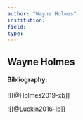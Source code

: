 ```yaml
---
author: "Wayne Holmes"
institution:
field:
type:
---
```


## Wayne Holmes
#### Bibliography:

![[@Holmes2019-xb]]

![[@Luckin2016-lp]]